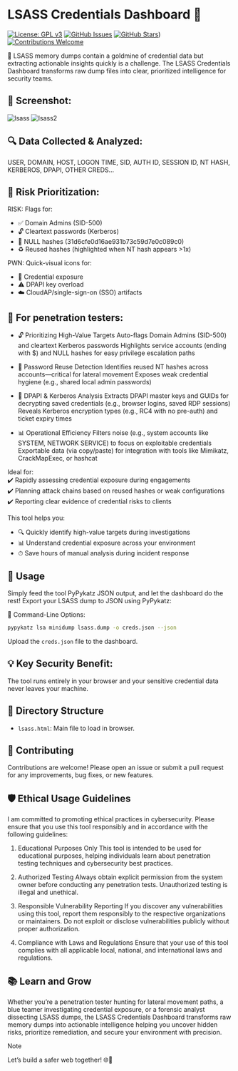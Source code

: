 # LSASS Credentials Dashboard 🔑

[![License: GPL v3](https://img.shields.io/badge/License-GPLv3-blue.svg)](https://www.gnu.org/licenses/gpl-3.0)
[![GitHub Issues](https://img.shields.io/github/issues/Cybersecurity-Ethical-Hacker/LSASS-Credentials-Dashboard)](https://github.com/Cybersecurity-Ethical-Hacker/LSASS-Credentials-Dashboard/issues)
[![GitHub Stars](https://img.shields.io/github/stars/Cybersecurity-Ethical-Hacker/LSASS-Credentials-Dashboard)](https://github.com/Cybersecurity-Ethical-Hacker/LSASS-Credentials-Dashboard/stargazers))
[![Contributions Welcome](https://img.shields.io/badge/Contributions-Welcome-brightgreen.svg)](CONTRIBUTING.md)

🔐 LSASS memory dumps contain a goldmine of credential data but extracting actionable insights quickly is a challenge. The LSASS Credentials Dashboard transforms raw dump files into clear, prioritized intelligence for security teams.

## 📸 Screenshot:
![lsass](https://github.com/user-attachments/assets/4a17a72d-1d5f-40eb-aed7-22de5182141d)
![lsass2](https://github.com/user-attachments/assets/f27bec90-2a38-455b-aff9-c6023b75e002)

## 🔍 Data Collected & Analyzed:
USER, DOMAIN, HOST, LOGON TIME, SID, AUTH ID, SESSION ID, NT HASH, KERBEROS, DPAPI, OTHER CREDS...

## 🚨 Risk Prioritization:
RISK: Flags for:
- ✅ Domain Admins (SID-500)
- 🔓 Cleartext passwords (Kerberos)
- 🚩 NULL hashes (31d6cfe0d16ae931b73c59d7e0c089c0)
- ♻️ Reused hashes (highlighted when NT hash appears >1x)

PWN: Quick-visual icons for:
- 🔑 Credential exposure
- ⚠️ DPAPI key overload
- ☁️ CloudAP/single-sign-on (SSO) artifacts

## 🌟 For penetration testers:

- 🔓 Prioritizing High-Value Targets
Auto-flags Domain Admins (SID-500) and cleartext Kerberos passwords
Highlights service accounts (ending with $) and NULL hashes for easy privilege escalation paths

- 🔄 Password Reuse Detection
Identifies reused NT hashes across accounts—critical for lateral movement
Exposes weak credential hygiene (e.g., shared local admin passwords)

- 🔑 DPAPI & Kerberos Analysis
Extracts DPAPI master keys and GUIDs for decrypting saved credentials (e.g., browser logins, saved RDP sessions)
Reveals Kerberos encryption types (e.g., RC4 with no pre-auth) and ticket expiry times

- 📊 Operational Efficiency
Filters noise (e.g., system accounts like SYSTEM, NETWORK SERVICE) to focus on exploitable credentials
Exportable data (via copy/paste) for integration with tools like Mimikatz, CrackMapExec, or hashcat

Ideal for:<br>
✔️ Rapidly assessing credential exposure during engagements<br>
✔️ Planning attack chains based on reused hashes or weak configurations<br>
✔️ Reporting clear evidence of credential risks to clients

This tool helps you:
- 🔍 Quickly identify high-value targets during investigations
- 📊 Understand credential exposure across your environment
- ⏱ Save hours of manual analysis during incident response

## 🚀 Usage
Simply feed the tool PyPykatz JSON output, and let the dashboard do the rest!
Export your LSASS dump to JSON using PyPykatz:

📍 Command-Line Options:
```bash
pypykatz lsa minidump lsass.dump -o creds.json --json
```
Upload the `creds.json` file to the dashboard.

## 💡 Key Security Benefit:
The tool runs entirely in your browser and your sensitive credential data never leaves your machine.

## 📂 Directory Structure
- `lsass.html`: Main file to load in browser.

## 🤝 Contributing
Contributions are welcome! Please open an issue or submit a pull request for any improvements, bug fixes, or new features.

## 🛡️ Ethical Usage Guidelines
I am committed to promoting ethical practices in cybersecurity. Please ensure that you use this tool responsibly and in accordance with the following guidelines:

1. Educational Purposes Only
This tool is intended to be used for educational purposes, helping individuals learn about penetration testing techniques and cybersecurity best practices.

2. Authorized Testing
Always obtain explicit permission from the system owner before conducting any penetration tests. Unauthorized testing is illegal and unethical.

3. Responsible Vulnerability Reporting
If you discover any vulnerabilities using this tool, report them responsibly to the respective organizations or maintainers. Do not exploit or disclose vulnerabilities publicly without proper authorization.

4. Compliance with Laws and Regulations
Ensure that your use of this tool complies with all applicable local, national, and international laws and regulations.

## 📚 Learn and Grow
Whether you’re a penetration tester hunting for lateral movement paths, a blue teamer investigating credential exposure, or a forensic analyst dissecting LSASS dumps, the LSASS Credentials Dashboard transforms raw memory dumps into actionable intelligence helping you uncover hidden risks, prioritize remediation, and secure your environment with precision.

> [!NOTE]
> Let’s build a safer web together! 🌐🔐
